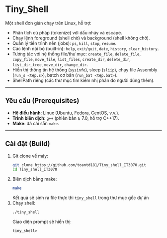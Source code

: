 # Tiny_Shell

Một shell đơn giản chạy trên Linux, hỗ trợ:
- Phân tích cú pháp (tokenize) với dấu nháy và escape.
- Chạy lệnh foreground (shell chờ) và background (shell không chờ).
- Quản lý tiến trình nền (jobs): `ps`, `kill`, `stop`, `resume`.
- Các lệnh nội bộ (built-in): `help`, `exit`/`quit`, `date`, `history`, `clear_history`.
- Tương tác với hệ thống file/thư mục: `create_file`, `delete_file`, `copy_file`, `move_file`, `list_files`, `create_dir`, `delete_dir`, `list_dir_tree`, `move_dir`, `change_dir`.
- Hiển thị thông tin hệ thống (`sysinfo`), sleep (`sliip`), chạy file Assembly (`run_s <tệp.s>`), batch cơ bản (`run_bat <tệp.bat>`).
- ShellPath riêng (các thư mục tìm kiếm nhị phân do người dùng thêm).

---

## Yêu cầu (Prerequisites)

- **Hệ điều hành**: Linux (Ubuntu, Fedora, CentOS, v.v.).  
- **Trình biên dịch**: `g++` (phiên bản ≥ 7.0, hỗ trợ C++17).  
- **Make**: đã cài sẵn `make`.

---

## Cài đặt (Build)

1. Git clone về máy:
   ```bash
   git clone https://github.com/toantd181/Tiny_shell_IT3070.git
   cd Tiny_shell_IT3070
   ```
2. Biên dịch bằng make:
   ``` bash
   make
   ```
   Kết quả sẽ sinh ra file thực thi `tiny_shell` trong thư mục gốc dự án
3. Chạy shell:
   ``` bash
   ./tiny_shell
   ```
   Giao diện prompt sẽ hiển thị:
   ```
   tiny_shell>
   ``` 
